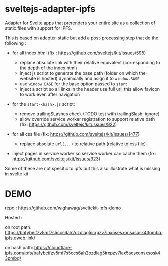 # sveltejs-adapter-ipfs

Adapter for Svelte apps that prerenders your entire site as a collection of static files with support for IPFS.

This is based on adapter-static but add a post-processing step that do the following :

- for all index.html (fix : https://github.com/sveltejs/kit/issues/595)
  - replace absolute link with their relative equivalent (corresponding to the depth of the index.html)
  - inject js script to generate the base path (folder on which the website is hosted) dynamically and asign it to `window.BASE`
  - use `window.BASE` for the base option passed to `start`
  - inject a script so all links in the header use full url, this allow favicon to work even after navigation

- for the `start-<hash>.js` script:
  <!-- - fix https://github.com/sveltejs/kit/issues/1476 by prepending `router.base` fix: https://github.com/sveltejs/kit/issues/1476-->
  - remove trailingSLashes check (TODO test with trailingSlash: ignore)
  - allow override service worker registration to support relative path (fix: https://github.com/sveltejs/kit/issues/922)

- for all css file (fix: https://github.com/sveltejs/kit/issues/1477)
  - replace absolute `url(...)` to relative path (relative to css file)

- inject pages in service worker so service worker can cache them (fix: https://github.com/sveltejs/kit/issues/923)


Some of these are not specific to ipfs but this also illustrate what is missing in svelte kit


# DEMO

repo : https://github.com/wighawag/sveltekit-ipfs-demo


Hosted :

on root path: https://bafybeifzv5mf7s5ccs6ah2ozdlag5irxpzv7lax5sesxonsxsosk43pmbq.ipfs.dweb.link/

on hash path: https://cloudflare-ipfs.com/ipfs/bafybeifzv5mf7s5ccs6ah2ozdlag5irxpzv7lax5sesxonsxsosk43pmbq/
